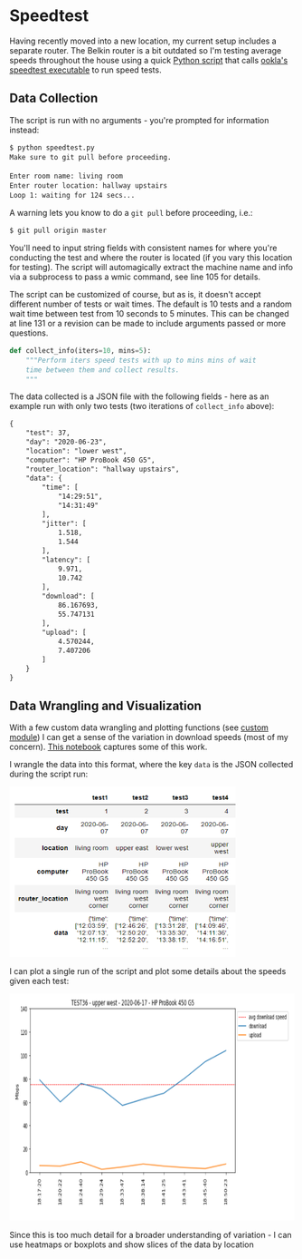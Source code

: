# Speedtest

Having recently moved into a new location, my current setup includes a separate router. 
The Belkin router is a bit outdated so I'm testing average speeds throughout the house using a quick [Python script](speedtest.py) that calls [ookla's speedtest executable](https://www.speedtest.net/apps/desktop) to run speed tests. 



## Data Collection

The script is run with no arguments - you're prompted for information instead:

```bash
$ python speedtest.py
Make sure to git pull before proceeding.

Enter room name: living room
Enter router location: hallway upstairs
Loop 1: waiting for 124 secs...
```

A warning lets you know to do a `git pull` before proceeding, i.e.:

```bash
$ git pull origin master
```

You'll need to input string fields with consistent names for where you're conducting the test and where the router is located (if you vary this location for testing). The script will automagically extract the machine name and info via a subprocess to pass a wmic command, see line 105 for details.

The script can be customized of course, but as is, it doesn't accept different number of tests or wait times. The default is 10 tests and a random wait time between test from 10 seconds to 5 minutes. This can be changed at line 131 or a revision can be made to include arguments passed or more questions. 

```python
def collect_info(iters=10, mins=5):
    """Perform iters speed tests with up to mins mins of wait 
    time between them and collect results.
    """
```

The data collected is a JSON file with the following fields - here as an example run with only two tests (two iterations of `collect_info` above):

```
{
    "test": 37,
    "day": "2020-06-23",
    "location": "lower west",
    "computer": "HP ProBook 450 G5",
    "router_location": "hallway upstairs",
    "data": {
        "time": [
            "14:29:51",
            "14:31:49"
        ],
        "jitter": [
            1.518,
            1.544
        ],
        "latency": [
            9.971,
            10.742
        ],
        "download": [
            86.167693,
            55.747131
        ],
        "upload": [
            4.570244,
            7.407206
        ]
    }
}
```

## Data Wrangling and Visualization


With a few custom data wrangling and plotting functions (see [custom module](custom_module.py)) I can get a sense of the variation in download speeds (most of my concern). [This notebook](plot_speedtest.ipynb) captures some of this work.

I wrangle the data into this format, where the key `data` is the JSON collected during the script run:

<img src="img/dataframe_sample.PNG" width="400" height="300"/>

I can plot a single run of the script and plot some details about the speeds given each test:

<img src="img/plot_single.PNG" width="800" height="400"/>

Since this is too much detail for a broader understanding of variation - I can use heatmaps or boxplots and show slices of the data by location

















